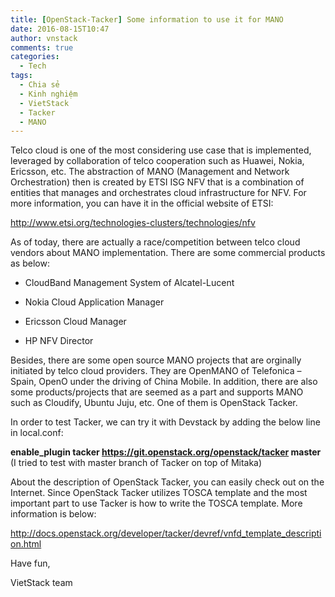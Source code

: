 ```yaml
---
title: [OpenStack-Tacker] Some information to use it for MANO
date: 2016-08-15T10:47
author: vnstack
comments: true
categories: 
  - Tech
tags: 
  - Chia sẻ
  - Kinh nghiệm
  - VietStack
  - Tacker
  - MANO
---
```

Telco cloud is one of the most considering use case that is implemented, leveraged by collaboration of telco cooperation such as Huawei, Nokia, Ericsson, etc. The abstraction of MANO (Management and Network Orchestration) then is created by ETSI ISG NFV that is a combination of entities that manages and orchestrates cloud infrastructure for NFV. For more information, you can have it in the official website of ETSI:

<a href="http://www.etsi.org/technologies-clusters/technologies/nfv">http://www.etsi.org/technologies-clusters/technologies/nfv</a>

As of today, there are actually a race/competition between telco cloud vendors about MANO implementation. There are some commercial products as below:

<ul>
<li>CloudBand Management System of Alcatel-Lucent</p></li>
<li>Nokia Cloud Application Manager</p></li>
<li><p>Ericsson Cloud Manager</p></li>
<li><p>HP NFV Director</p></li>
</ul>

<p>Besides, there are some open source MANO projects that are orginally initiated by telco cloud providers. They are OpenMANO of Telefonica – Spain, OpenO under the driving of China Mobile. In addition, there are also some products/projects that are seemed as a part and supports MANO such as Cloudify, Ubuntu Juju, etc. One of them is OpenStack Tacker.

In order to test Tacker, we can try it with Devstack by adding the below line in local.conf:

<strong>enable_plugin tacker https://git.openstack.org/openstack/tacker master</strong> (I tried to test with master branch of Tacker on top of Mitaka)

About the description of OpenStack Tacker, you can easily check out on the Internet. Since OpenStack Tacker utilizes TOSCA template and the most important part to use Tacker is how to write the TOSCA template. More information is below:

<a href="http://docs.openstack.org/developer/tacker/devref/vnfd_template_description.html">http://docs.openstack.org/developer/tacker/devref/vnfd_template_description.html</a>

Have fun,

VietStack team

